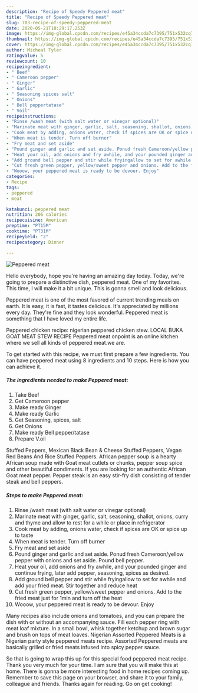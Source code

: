 ```yaml
---
description: "Recipe of Speedy Peppered meat"
title: "Recipe of Speedy Peppered meat"
slug: 703-recipe-of-speedy-peppered-meat
date: 2020-05-21T10:29:17.253Z
image: https://img-global.cpcdn.com/recipes/e45a34ccda7c7395/751x532cq70/peppered-meat-recipe-main-photo.jpg
thumbnail: https://img-global.cpcdn.com/recipes/e45a34ccda7c7395/751x532cq70/peppered-meat-recipe-main-photo.jpg
cover: https://img-global.cpcdn.com/recipes/e45a34ccda7c7395/751x532cq70/peppered-meat-recipe-main-photo.jpg
author: Micheal Tyler
ratingvalue: 5
reviewcount: 10
recipeingredient:
- " Beef"
- " Cameroon pepper"
- " Ginger"
- " Garlic"
- " Seasoning spices salt"
- " Onions"
- " Bell peppertatase"
- " Voil"
recipeinstructions:
- "Rinse /wash meat (with salt water or vinegar optional)"
- "Marinate meat with ginger, garlic, salt, seasoning, shallot, onions, curry and thyme and allow to rest for a while or place in refrigerator"
- "Cook meat by adding, onions water, check if spices are OK or spice up to taste"
- "When meat is tender. Turn off burner"
- "Fry meat and set aside"
- "Pound ginger and garlic and set aside. Ponud fresh Cameroon/yellow pepper with onions and set aside. Pound bell pepper."
- "Heat your oil, add onions and fry awhile, and your pounded ginger and continue frying, later add pepper, seasoning, spices as desired."
- "Add ground bell pepper and stir while fryingallow to set for awhile and add your fried meat. Stir together and reduce heat"
- "Cut fresh green pepper, yellow/sweet pepper and onions. Add to the fried meat just for 1min and turn off the heat"
- "Wooow, your peppered meat is ready to be devour. Enjoy"
categories:
- Recipe
tags:
- peppered
- meat

katakunci: peppered meat 
nutrition: 206 calories
recipecuisine: American
preptime: "PT15M"
cooktime: "PT31M"
recipeyield: "2"
recipecategory: Dinner

---
```



![Peppered meat](https://img-global.cpcdn.com/recipes/e45a34ccda7c7395/751x532cq70/peppered-meat-recipe-main-photo.jpg)

Hello everybody, hope you're having an amazing day today. Today, we're going to prepare a distinctive dish, peppered meat. One of my favorites. This time, I will make it a bit unique. This is gonna smell and look delicious.

Peppered meat is one of the most favored of current trending meals on earth. It is easy, it is fast, it tastes delicious. It's appreciated by millions every day. They're fine and they look wonderful. Peppered meat is something that I have loved my entire life.

Peppered chicken recipe: nigerian peppered chicken stew. LOCAL BUKA GOAT MEAT STEW RECIPE Peppered meat onpoint is an online kitchen where we sell all kinds of peppered meat.we are.


To get started with this recipe, we must first prepare a few ingredients. You can have peppered meat using 8 ingredients and 10 steps. Here is how you can achieve it.

<!--inarticleads1-->

##### The ingredients needed to make Peppered meat:

1. Take  Beef
1. Get  Cameroon pepper
1. Make ready  Ginger
1. Make ready  Garlic
1. Get  Seasoning, spices, salt
1. Get  Onions
1. Make ready  Bell pepper/tatase
1. Prepare  V.oil


Stuffed Peppers, Mexican Black Bean &amp; Cheese Stuffed Peppers, Vegan Red Beans And Rice Stuffed Peppers. African pepper soup is a hearty African soup made with Goat meat cutlets or chunks, pepper soup spice and other beautiful condiments. If you are looking for an authentic African Goat meat pepper. Pepper steak is an easy stir-fry dish consisting of tender steak and bell peppers. 

<!--inarticleads2-->

##### Steps to make Peppered meat:

1. Rinse /wash meat (with salt water or vinegar optional)
1. Marinate meat with ginger, garlic, salt, seasoning, shallot, onions, curry and thyme and allow to rest for a while or place in refrigerator
1. Cook meat by adding, onions water, check if spices are OK or spice up to taste
1. When meat is tender. Turn off burner
1. Fry meat and set aside
1. Pound ginger and garlic and set aside. Ponud fresh Cameroon/yellow pepper with onions and set aside. Pound bell pepper.
1. Heat your oil, add onions and fry awhile, and your pounded ginger and continue frying, later add pepper, seasoning, spices as desired.
1. Add ground bell pepper and stir while fryingallow to set for awhile and add your fried meat. Stir together and reduce heat
1. Cut fresh green pepper, yellow/sweet pepper and onions. Add to the fried meat just for 1min and turn off the heat
1. Wooow, your peppered meat is ready to be devour. Enjoy


Many recipes also include onions and tomatoes, and you can prepare the dish with or without an accompanying sauce. Fill each pepper ring with meat loaf mixture. In a small bowl, whisk together ketchup and brown sugar and brush on tops of meat loaves. Nigerian Assorted Peppered Meats is a Nigerian party style peppered meats recipe. Assorted Peppered meats are basically grilled or fried meats infused into spicy pepper sauce. 

So that is going to wrap this up for this special food peppered meat recipe. Thank you very much for your time. I am sure that you will make this at home. There is gonna be more interesting food in home recipes coming up. Remember to save this page on your browser, and share it to your family, colleague and friends. Thanks again for reading. Go on get cooking!
